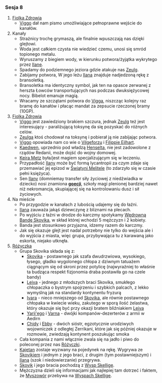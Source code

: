 ### Sesja 8
1. [Fiolka Zdrowia](#l_fiolka_zdrowia)
	* [Viggo](#p_viggo_regner) dał nam pismo umożliwiające pełnoprawne wejście do kanałów.
2. Kanały
	* Strażnicy trochę grymaszą, ale finalnie wpuszczają nas dzięki glejtowi.
	* Woda jest całkiem czysta nie wiedzieć czemu, unosi się smród topionego metalu.
	* Wyruszamy z biegiem wody, w kierunku potwora/żyjątka wykrytego przez [Ilanę](#g_ilana).
	* Spadamy do podziemnego jeziora gdzie atakuje nas [Zeulg](#b_zeulg).
	* Zabijamy potwora, W jego leżu [Ilana](#g_ilana) znajduje nadjedzoną rękę z bransoletką. 
	* Bransoletka ma identyczny symbol, jak ten na opasce zerwanej z herszta Łowców transportujących nas podczas dwuksiężycowej nocy. Bibelot emanuje magią.
	* Wracamy ze szczątami potwora do [Vigga](#p_viggo_regner), niszcząc kolejny raz bramę do kanałów i płacąc mandat za zepsucie rzeczonej bramy (10GP).
3. [Fiolka Zdrowia](#l_fiolka_zdrowia)
	* [Viggo](#p_viggo_regner) jest zawiedziony brakiem szczura, jednak [Zeulg](#b_zeulg) też jest interesujący - paraliżującą toksynę da się pozyskać do różnych celów.
	* [Zeulga](#b_zeulg) ktoś chodował na toksynę i pobierał ją nie zabijając potwora.
	* [Viggo](#p_viggo_regner) opowiada nam co wie o [Vilgeforzu](#p_vilgeforz) i [Filippie Eilhart](#p_filippa_eilhart).
	* [Kaedwen](#l_kaedwen), uprzednio pod władzą [Henselta](#p_krol_henselt), nie jest zadowolone z rządów Redanii, może dojść do wojny domowej.
	* [Keira Metz](#p_keira_metz) była/jest magiem specjalizującym się w leczeniu.
	* Przypadłość [Ilany](#g_ilana) może być formą lycantropii za czym zdaje się przemawiać jej epizod w [Świątyni Melitele](#l_smelitele) (to zdarzyło się w czasie pełni księżyca).
	* Sen [Ilany](#g_ilana) (domniemay transfer siły życiowej z niedźwiadka w dziecko) nosi znamiona [**goecji**](#r_goecja), szkoły magi plenionej bardziej nawet niż nekromancja, skupiającej się na kontrolowaniu dusz i sił życiowych.
4. Na mieście
	* Po przygodzie w kanałach z lubością udajemy się do łaźni.
	* [Ilana](#g_ilana) zauważa jakąś dziewczynę z bliznami na plecach.
	* Po wyjściu z łaźni w drodze do karczmy spotykamy [Wędrowną Bandę Skovika](#p_wedrowna_banda_skovika), w skład której wchodzi 5 mężczyzn i 2 kobiety.
	* Banda jest stosunkowo przyjazna, idzemy razem do karczmy.
	* Jak się okazuje glejt jest nadal potrzebny nie tylko do wejścia ale i do wyjścia z miasta, więc grupa, przybywająca tu z karawaną jako eskorta, niejako utknęła.
5. [Różyczka](#l_rozyczka)
	* Grupa Skovika składa się z:
		* [Skovika](#p_skovik) - postawnego jak szafa dwudrzwiowa, wysokiego, łysego, gładko wygolonego chłopa z dziwnym tatuażem ciągnącym się od skroni przez potylicę (najwyraźniej to właśnie ta budząca respekt fizjonomia draba postawiła go na czele bandy)
		* [Leiva](#p_leiv) - jednego z młodszych braci Skovika, smukłego chłopaczka o bystrym spojrzeniu i szybkich palcach, z lekko wymyślną jak na standardy kontynentu fryzurą
		* [Ivara](#p_ivar) - nieco mniejszego od [Skovika](#p_skovik), ale równie postawnego chłopaka w kwiecie wieku, zakutego w sporą ilość żelastwa, który okazuje się być przy okazji bratem bliźniakiem [Leiva](#p_leiv)
		* [Yarii'ego](#p_yarii) i [Varna](#p_varn) - dwójki kompanów-dezerterów z armii w Aedirn
		* [Chidy](#p_chida) i [Ebby](#p_ebba) - dwóch sióstr, egzotycznie urodziwych wojowniczek z odległej Zerrikani, które jak się później okazuje w rozmowie, zwiedzają kontynent poszukując smoka
	* Cała kompania z nami włącznie zwala się na jadło i piwo do poleconej przez nas [Różyczki](#l_rozyczka).
	* [Kajetan](#g_kajetan) zostaje wyzwany na pojedynek na rękę. Wygrywa ze [Skovikiem](#p_skovik) i jednym z jego braci, z drugim (tym postawniejszym) i [Ilaną](#g_ilana) (szok i niedowierzanie) przegrywa.
	* [Skovik](#p_skovik) i jego bracia pochodzą z [Wysp Skellige](#l_wyspy_skellige). 
	* Mężczyzna dzieli się informacjami jak najlepiej tam dotrzeć i faktem, że [Myszowór](#p_myszowor) przebywa na [Wyspach Skellige](#l_wyspy_skellige).